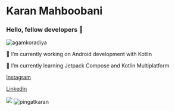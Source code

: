 # Karan Mahboobani

### Hello, fellow developers 👋

<p align="left"> <img src="https://komarev.com/ghpvc/?username=pingatkaran" alt="agamkoradiya" /> </p>


🔭 I’m currently working on Android development with Kotlin

🌱 I’m currently learning Jetpack Compose and Kotlin Multiplatform


<a href="https://www.instagram.com/random__variable__/"> Instagram </a>

<a href="https://www.linkedin.com/in/karanpb250/"> Linkedin </a>

<img src="https://github-readme-stats.vercel.app/api?username=pingatkaran&&show_icons=true&title_color=ffffff&icon_color=bb2acf&text_color=daf7dc&bg_color=151515">

<img align="center" src="https://github-readme-stats.vercel.app/api/top-langs/?username=pingatkaran&theme=black-blue" alt="pingatkaran"/>
